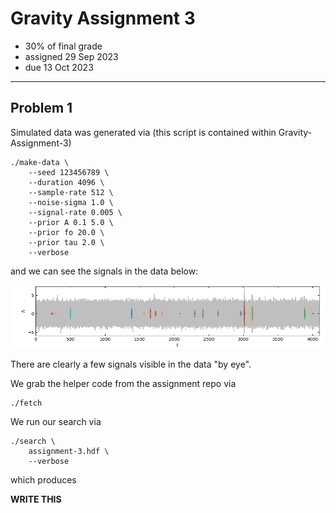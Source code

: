 # Gravity Assignment 3

  * 30% of final grade
  * assigned 29 Sep 2023
  * due 13 Oct 2023

---

## Problem 1

Simulated data was generated via (this script is contained within Gravity-Assignment-3)

```
./make-data \
    --seed 123456789 \
    --duration 4096 \
    --sample-rate 512 \
    --noise-sigma 1.0 \
    --signal-rate 0.005 \
    --prior A 0.1 5.0 \
    --prior fo 20.0 \
    --prior tau 2.0 \
    --verbose
```

and we can see the signals in the data below:

<img src="assignment-3.png">

There are clearly a few signals visible in the data "by eye".

We grab the helper code from the assignment repo via

```
./fetch
```

We run our search via
```
./search \
    assignment-3.hdf \
    --verbose
```

which produces

**WRITE THIS**
